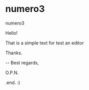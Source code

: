 # numero3
numero3

Hello!

That is a simple text for test an editor

Thanks.

--
 Best regards,

 O.P.N.

 .end. :)
